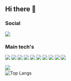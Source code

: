 ## Hi there 👋

### Social
<a href="https://www.linkedin.com/in/bren0alves/">
<img src="https://img.shields.io/badge/LinkedIn-0077B5?style=for-the-badge&logo=linkedin&logoColor=white/"></a>

### Main tech's
<img src="https://img.shields.io/badge/-Node.js-339933?style=flat-square&logo=Node.js&logoColor=white"/> <img src="https://img.shields.io/badge/-TypeScript-007acc?style=flat-square&logo=TypeScript&logoColor=white"/> <img src="https://img.shields.io/badge/-JavaScript-f7df1e?style=flat-square&logo=JavaScript&logoColor=white"/> <img src="https://img.shields.io/badge/-Python-3776ab?style=flat-square&logo=Python&logoColor=white"/> <img src="https://img.shields.io/badge/-Django-092E20?style=flat-square&logo=Django&logoColor=white"/> <img src="https://img.shields.io/badge/-C++-00599c?style=flat-square&logo=C%2B%2B&logoColor=white"/> <img src="https://img.shields.io/badge/-C-a8b9cc?style=flat-square&logo=C&logoColor=white"/> <img src="https://img.shields.io/badge/-Java-007396?style=flat-square&logo=Java&logoColor=white"/> <img src="https://img.shields.io/badge/-Docker-2496ed?style=flat-square&logo=Docker&logoColor=white"/> <img src="https://img.shields.io/badge/-React-61dafb?style=flat-square&logo=React&logoColor=white"/>


<img align="left" src="https://github-readme-stats.vercel.app/api?username=breno-alves&show_icons=true&theme=radical" />

\
![Top Langs](https://github-readme-stats.vercel.app/api/top-langs/?username=breno-alves&layout=compact&theme=radical)


